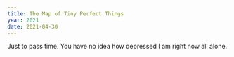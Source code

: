 ```yaml
---
title: The Map of Tiny Perfect Things 
year: 2021
date: 2021-04-30
---
```


Just to pass time. You have no idea how depressed I am right now all alone.    
